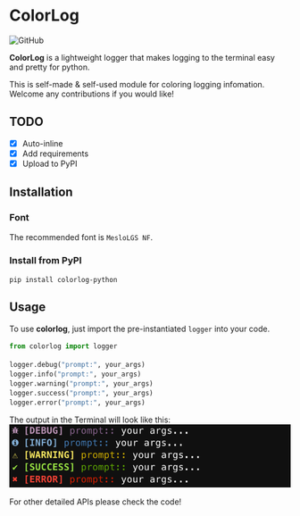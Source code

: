 # ColorLog

![GitHub](https://img.shields.io/github/license/jimmydengpeng/colorlog)

**ColorLog** is a lightweight logger that makes logging to the terminal easy and pretty for python.

This is self-made & self-used module for coloring logging infomation. Welcome any contributions if you would like!

## TODO
- [x] Auto-inline
- [x] Add requirements
- [x] Upload to PyPI

## Installation

### Font
The recommended font is `MesloLGS NF`.

### Install from PyPI
```shell
pip install colorlog-python
```

## Usage
To use **colorlog**, just import the pre-instantiated `logger` into your code.

```python
from colorlog import logger

logger.debug("prompt:", your_args)
logger.info("prompt:", your_args)
logger.warning("prompt:", your_args)
logger.success("prompt:", your_args)
logger.error("prompt:", your_args)
```

The output in the Terminal will look like this:
![](docs/images/terminal_output.png)


For other detailed APIs please check the code!
